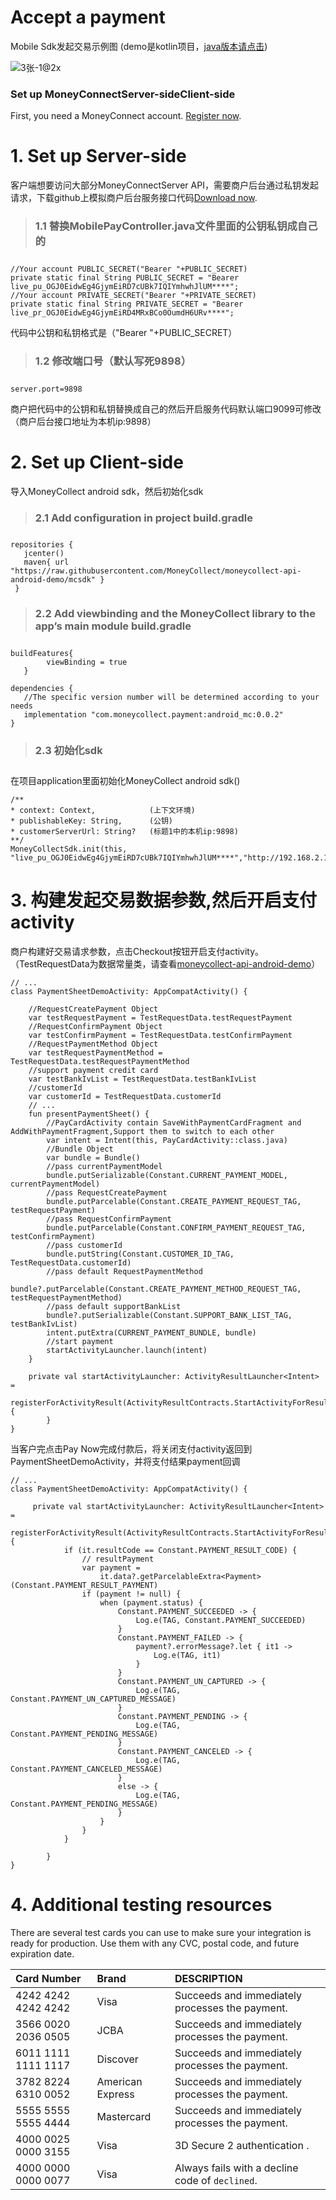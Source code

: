 # Accept a payment

Mobile Sdk发起交易示例图 (demo是kotlin项目，[java版本请点击](https://github.com/MoneyCollect/moneycollect-api-android-demo/tree/mcjavademo))

![3张-1@2x](https://user-images.githubusercontent.com/92731686/141933450-8daa8efa-1648-4410-b0bf-97d6735d9da5.png)

### Set up MoneyConnectServer-sideClient-side

First, you need a MoneyConnect account. [Register now](https://portal.moneycollect.com/registerr).

**<h1>1. Set up Server-side</h1>**
客户端想要访问大部分MoneyConnectServer API，需要商户后台通过私钥发起请求，下载github上模拟商户后台服务接口代码[Download now](https://github.com/MoneyCollect/moneycollect-api-android-demo/tree/mcappserver).


> **<h3> 1.1 替换MobilePayController.java文件里面的公钥私钥成自己的<h3>**
```
//Your account PUBLIC_SECRET("Bearer "+PUBLIC_SECRET)
private static final String PUBLIC_SECRET = "Bearer live_pu_OGJ0EidwEg4GjymEiRD7cUBk7IQIYmhwhJlUM****";
//Your account PRIVATE_SECRET("Bearer "+PRIVATE_SECRET)
private static final String PRIVATE_SECRET = "Bearer live_pr_OGJ0EidwEg4GjymEiRD4MRxBCo0OumdH6URv****";
```
代码中公钥和私钥格式是（"Bearer "+PUBLIC_SECRET）

> **<h3> 1.2 修改端口号（默认写死9898）<h3>**
```
server.port=9898
```
商户把代码中的公钥和私钥替换成自己的然后开启服务代码默认端口9099可修改 （商户后台接口地址为本机ip:9898）

**<h1>2. Set up Client-side</h1>**

导入MoneyCollect android sdk，然后初始化sdk
> **<h3> 2.1 Add configuration in project build.gradle<h3>**
 ```
 repositories {
    jcenter()
    maven{ url "https://raw.githubusercontent.com/MoneyCollect/moneycollect-api-android-demo/mcsdk" }
  }
```
> **<h3> 2.2 Add viewbinding and the MoneyCollect library to the app’s main module build.gradle<h3>**

 ```
 buildFeatures{
         viewBinding = true
    }
 ```

 ```
 dependencies {
    //The specific version number will be determined according to your needs
    implementation "com.moneycollect.payment:android_mc:0.0.2"
 }
 ```

> **<h3> 2.3 初始化sdk<h3>**

在项目application里面初始化MoneyCollect android sdk()


```
/**
* context: Context,            (上下文环境)
* publishableKey: String,      (公钥)
* customerServerUrl: String?   (标题1中的本机ip:9898)
**/
MoneyCollectSdk.init(this, "live_pu_OGJ0EidwEg4GjymEiRD7cUBk7IQIYmhwhJlUM****","http://192.168.2.100:9898/")

 ```

**<h1>3. 构建发起交易数据参数,然后开启支付activity</h1>**
商户构建好交易请求参数，点击Checkout按钮开启支付activity。（TestRequestData为数据常量类，请查看[moneycollect-api-android-demo](https://github.com/MoneyCollect/moneycollect-api-android-demo)）

```
// ...
class PaymentSheetDemoActivity: AppCompatActivity() {

    //RequestCreatePayment Object
    var testRequestPayment = TestRequestData.testRequestPayment
    //RequestConfirmPayment Object
    var testConfirmPayment = TestRequestData.testConfirmPayment
    //RequestPaymentMethod Object
    var testRequestPaymentMethod = TestRequestData.testRequestPaymentMethod
    //support payment credit card
    var testBankIvList = TestRequestData.testBankIvList
    //customerId
    var customerId = TestRequestData.customerId
    // ...
    fun presentPaymentSheet() {
        //PayCardActivity contain SaveWithPaymentCardFragment and AddWithPaymentFragment,Support them to switch to each other
        var intent = Intent(this, PayCardActivity::class.java)
        //Bundle Object
        var bundle = Bundle()
        //pass currentPaymentModel
        bundle.putSerializable(Constant.CURRENT_PAYMENT_MODEL, currentPaymentModel)
        //pass RequestCreatePayment
        bundle.putParcelable(Constant.CREATE_PAYMENT_REQUEST_TAG, testRequestPayment)
        //pass RequestConfirmPayment
        bundle.putParcelable(Constant.CONFIRM_PAYMENT_REQUEST_TAG, testConfirmPayment)
        //pass customerId
        bundle.putString(Constant.CUSTOMER_ID_TAG, TestRequestData.customerId)
        //pass default RequestPaymentMethod
        bundle?.putParcelable(Constant.CREATE_PAYMENT_METHOD_REQUEST_TAG, testRequestPaymentMethod)
        //pass default supportBankList
        bundle?.putSerializable(Constant.SUPPORT_BANK_LIST_TAG, testBankIvList)
        intent.putExtra(CURRENT_PAYMENT_BUNDLE, bundle)
        //start payment
        startActivityLauncher.launch(intent)
    }

    private val startActivityLauncher: ActivityResultLauncher<Intent> =
        registerForActivityResult(ActivityResultContracts.StartActivityForResult()) {
        }
}
```


当客户完点击Pay Now完成付款后，将关闭支付activity返回到PaymentSheetDemoActivity，并将支付结果payment回调
```
// ...
class PaymentSheetDemoActivity: AppCompatActivity() {

     private val startActivityLauncher: ActivityResultLauncher<Intent> =
        registerForActivityResult(ActivityResultContracts.StartActivityForResult()) {
            if (it.resultCode == Constant.PAYMENT_RESULT_CODE) {
                // resultPayment
                var payment =
                    it.data?.getParcelableExtra<Payment>(Constant.PAYMENT_RESULT_PAYMENT)
                if (payment != null) {
                    when (payment.status) {
                        Constant.PAYMENT_SUCCEEDED -> {
                            Log.e(TAG, Constant.PAYMENT_SUCCEEDED)
                        }
                        Constant.PAYMENT_FAILED -> {
                            payment?.errorMessage?.let { it1 ->
                                Log.e(TAG, it1)
                            }
                        }
                        Constant.PAYMENT_UN_CAPTURED -> {
                            Log.e(TAG, Constant.PAYMENT_UN_CAPTURED_MESSAGE)
                        }
                        Constant.PAYMENT_PENDING -> {
                            Log.e(TAG, Constant.PAYMENT_PENDING_MESSAGE)
                        }
                        Constant.PAYMENT_CANCELED -> {
                            Log.e(TAG, Constant.PAYMENT_CANCELED_MESSAGE)
                        }
                        else -> {
                            Log.e(TAG, Constant.PAYMENT_PENDING_MESSAGE)
                        }
                    }
                }
            }

        }
}
```


**<h1>4. Additional testing resources</h1>**
There are several test cards you can use to make sure your integration is ready for production. Use them with any CVC, postal code, and future expiration date.

|  Card Number| Brand  |DESCRIPTION          |
| :------------- | :------------- | :-------------- |
| 4242 4242 4242 4242    | Visa            | Succeeds and immediately processes the payment. |
| 3566 0020 2036 0505    | JCBA            | Succeeds and immediately processes the payment. |
| 6011 1111 1111 1117    | Discover        | Succeeds and immediately processes the payment. |
| 3782 8224 6310 0052    | American Express| Succeeds and immediately processes the payment. |
| 5555 5555 5555 4444    | Mastercard      | Succeeds and immediately processes the payment. |
| 4000 0025 0000 3155    | Visa            | 3D Secure 2 authentication . |
| 4000 0000 0000 0077    | Visa            | Always fails with a decline code of `declined`. |


